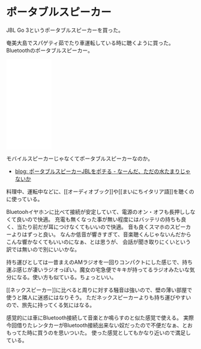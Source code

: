 # ポータブルスピーカー

JBL Go 3というポータブルスピーカーを買った。

奄美大島でスパゲティ茹でたり車運転している時に聴くように買った。
Bluetoothのポータブルスピーカー。

<iframe sandbox="allow-popups allow-scripts allow-modals allow-forms allow-same-origin" style="width:120px;height:240px;" marginwidth="0" marginheight="0" scrolling="no" frameborder="0" src="//rcm-fe.amazon-adsystem.com/e/cm?lt1=_blank&bc1=000000&IS2=1&bg1=FFFFFF&fc1=000000&lc1=0000FF&t=karino203-22&language=ja_JP&o=9&p=8&l=as4&m=amazon&f=ifr&ref=as_ss_li_til&asins=B08LGN5VQZ&linkId=8b6584c1e5036e1d95dbeeee4e912719"></iframe>

モバイルスピーカーじゃなくてポータブルスピーカーなのか。

- [blog: ポータブルスピーカーJBLをポチる - なーんだ、ただの水たまりじゃないか](https://karino2.github.io/2023/01/19/buy_portable_speaker.html)

料理中、運転中などに、[[オーディオブック]]や[[まいにちイタリア語]]を聴くのに使っている。

Bluetoohイヤホンに比べて接続が安定していて、電源のオン・オフも長押ししなくて良いので快適。
充電も無くなった事が無い程度にはバッテリの持ちも良く、当たり前だが耳につけなくてもいいので快適。
音も良くスマホのスピーカーよりはずっと良い。
なんか低音が響きすぎて、音楽聴くんじゃないんだからこんな響かなくてもいいのになぁ、とは思うが、
会話が聞き取りにくいという訳では無いので別にいいかな。

持ち運びとしては一昔まえのAMラジオを一回りコンパクトにした感じで、持ち運ぶ感じが凄いラジオっぽい。魔女の宅急便でキキが持ってるラジオみたいな気分になる。使い方も似ている。ちょっといい。

[[ネックスピーカー]]に比べると周りに対する騒音は強いので、壁の薄い部屋で使うと隣人に迷惑にはなりそう。
ただネックスピーカーよりも持ち運びやすいので、旅先に持ってくる気にはなる。

感覚的には車にBluetooth接続して音楽とか鳴らすのと似た感覚で使える。
実際今回借りたレンタカーがBluetooth接続出来ない奴だったので不便だなぁ、とおもってた時に買うのを思いついた。
使った感覚としてもかなり近いので満足している。